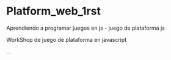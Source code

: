 # Platform_web_1rst
Aprendiendo a programar juegos en js - juego de plataforma js

WorkShop de juego de plataforma en javascript

...
